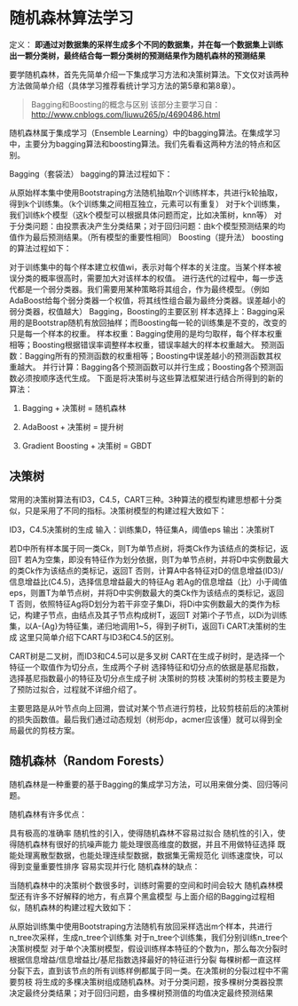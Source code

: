 
# 随机森林算法学习

定义： **即通过对数据集的采样生成多个不同的数据集，并在每一个数据集上训练出一颗分类树，最终结合每一颗分类树的预测结果作为随机森林的预测结果**


要学随机森林，首先先简单介绍一下集成学习方法和决策树算法。下文仅对该两种方法做简单介绍（具体学习推荐看统计学习方法的第5章和第8章）。

>Bagging和Boosting的概念与区别
>该部分主要学习自：http://www.cnblogs.com/liuwu265/p/4690486.html

随机森林属于集成学习（Ensemble Learning）中的bagging算法。在集成学习中，主要分为bagging算法和boosting算法。我们先看看这两种方法的特点和区别。

Bagging（套袋法）
bagging的算法过程如下：

从原始样本集中使用Bootstraping方法随机抽取n个训练样本，共进行k轮抽取，得到k个训练集。（k个训练集之间相互独立，元素可以有重复）
对于k个训练集，我们训练k个模型（这k个模型可以根据具体问题而定，比如决策树，knn等）
对于分类问题：由投票表决产生分类结果；对于回归问题：由k个模型预测结果的均值作为最后预测结果。（所有模型的重要性相同）
Boosting（提升法）
boosting的算法过程如下：

对于训练集中的每个样本建立权值wi，表示对每个样本的关注度。当某个样本被误分类的概率很高时，需要加大对该样本的权值。
进行迭代的过程中，每一步迭代都是一个弱分类器。我们需要用某种策略将其组合，作为最终模型。（例如AdaBoost给每个弱分类器一个权值，将其线性组合最为最终分类器。误差越小的弱分类器，权值越大）
Bagging，Boosting的主要区别
样本选择上：Bagging采用的是Bootstrap随机有放回抽样；而Boosting每一轮的训练集是不变的，改变的只是每一个样本的权重。
样本权重：Bagging使用的是均匀取样，每个样本权重相等；Boosting根据错误率调整样本权重，错误率越大的样本权重越大。
预测函数：Bagging所有的预测函数的权重相等；Boosting中误差越小的预测函数其权重越大。
并行计算：Bagging各个预测函数可以并行生成；Boosting各个预测函数必须按顺序迭代生成。
下面是将决策树与这些算法框架进行结合所得到的新的算法：

1. Bagging + 决策树 = 随机森林

2. AdaBoost + 决策树 = 提升树

3. Gradient Boosting + 决策树 = GBDT

## 决策树
常用的决策树算法有ID3，C4.5，CART三种。3种算法的模型构建思想都十分类似，只是采用了不同的指标。决策树模型的构建过程大致如下：

ID3，C4.5决策树的生成
输入：训练集D，特征集A，阈值eps 输出：决策树T

若D中所有样本属于同一类Ck，则T为单节点树，将类Ck作为该结点的类标记，返回T
若A为空集，即没有特征作为划分依据，则T为单节点树，并将D中实例数最大的类Ck作为该结点的类标记，返回T
否则，计算A中各特征对D的信息增益(ID3)/信息增益比(C4.5)，选择信息增益最大的特征Ag
若Ag的信息增益（比）小于阈值eps，则置T为单节点树，并将D中实例数最大的类Ck作为该结点的类标记，返回T
否则，依照特征Ag将D划分为若干非空子集Di，将Di中实例数最大的类作为标记，构建子节点，由结点及其子节点构成树T，返回T
对第i个子节点，以Di为训练集，以A-{Ag}为特征集，递归地调用1~5，得到子树Ti，返回Ti
CART决策树的生成
这里只简单介绍下CART与ID3和C4.5的区别。

CART树是二叉树，而ID3和C4.5可以是多叉树
CART在生成子树时，是选择一个特征一个取值作为切分点，生成两个子树
选择特征和切分点的依据是基尼指数，选择基尼指数最小的特征及切分点生成子树
决策树的剪枝
决策树的剪枝主要是为了预防过拟合，过程就不详细介绍了。

主要思路是从叶节点向上回溯，尝试对某个节点进行剪枝，比较剪枝前后的决策树的损失函数值。最后我们通过动态规划（树形dp，acmer应该懂）就可以得到全局最优的剪枝方案。

## 随机森林（Random Forests）
随机森林是一种重要的基于Bagging的集成学习方法，可以用来做分类、回归等问题。

随机森林有许多优点：

具有极高的准确率
随机性的引入，使得随机森林不容易过拟合
随机性的引入，使得随机森林有很好的抗噪声能力
能处理很高维度的数据，并且不用做特征选择
既能处理离散型数据，也能处理连续型数据，数据集无需规范化
训练速度快，可以得到变量重要性排序
容易实现并行化
随机森林的缺点：

当随机森林中的决策树个数很多时，训练时需要的空间和时间会较大
随机森林模型还有许多不好解释的地方，有点算个黑盒模型
与上面介绍的Bagging过程相似，随机森林的构建过程大致如下：

从原始训练集中使用Bootstraping方法随机有放回采样选出m个样本，共进行n_tree次采样，生成n_tree个训练集
对于n_tree个训练集，我们分别训练n_tree个决策树模型
对于单个决策树模型，假设训练样本特征的个数为n，那么每次分裂时根据信息增益/信息增益比/基尼指数选择最好的特征进行分裂
每棵树都一直这样分裂下去，直到该节点的所有训练样例都属于同一类。在决策树的分裂过程中不需要剪枝
将生成的多棵决策树组成随机森林。对于分类问题，按多棵树分类器投票决定最终分类结果；对于回归问题，由多棵树预测值的均值决定最终预测结果

